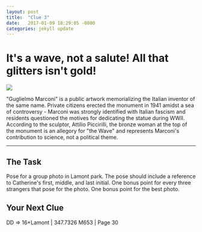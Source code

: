 ```yaml
---
layout: post
title:  "Clue 3"
date:   2017-01-09 18:29:05 -0800
categories: jekyll update
---
```


<h1> It's a wave, not a salute! All that glitters isn't gold!</h1>

<img class="clue-pic" src="https://upload.wikimedia.org/wikipedia/commons/9/9d/Guglielmo_Marconi_Memorial.JPG">
<br>
<p>"Guglielmo Marconi" is a public artwork memorializing the Italian inventor of the same name. Private citizens erected the monument in 1941 amidst a sea of controversy - Marconi was strongly identified with Italian fascism and residents questioned the motives for dedicating the statue during WWII. According to the sculptor, Attilio Piccirilli, the bronze woman at the top of the monument is an allegory for "the Wave" and represents Marconi's contribution to science, not a political theme.
</p>
<hr>
<h2>The Task</h2>
<p>Pose for a group photo in Lamont park. The pose should include a reference to Catherine's first, middle, and last initial. One bonus point for every three strangers that pose for the photo. One bonus point for the best photo.</p>

<h2>Your Next Clue</h2>
<p>DD => 16+Lamont | 347.7326 M653 | Page 30</p>
